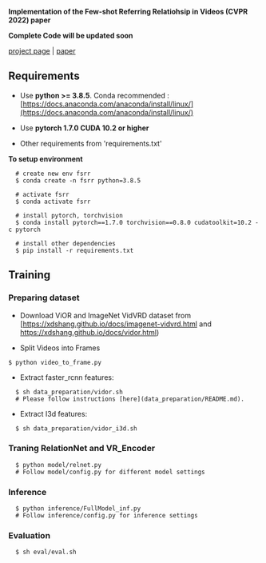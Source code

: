 **Implementation of the Few-shot Referring Relatiohsip in Videos (CVPR 2022) paper**

**Complete Code will be updated soon**

[project page](https://vl2g.github.io/projects/refRelations/) | [paper](https://vl2g.github.io/projects/refRelations/docs/paper.pdf)

## Requirements
* Use **python >= 3.8.5**. Conda recommended : [https://docs.anaconda.com/anaconda/install/linux/](https://docs.anaconda.com/anaconda/install/linux/)

* Use **pytorch 1.7.0 CUDA 10.2 or higher**

* Other requirements from 'requirements.txt'

**To setup environment**
```
  # create new env fsrr
  $ conda create -n fsrr python=3.8.5

  # activate fsrr
  $ conda activate fsrr

  # install pytorch, torchvision
  $ conda install pytorch==1.7.0 torchvision==0.8.0 cudatoolkit=10.2 -c pytorch

  # install other dependencies
  $ pip install -r requirements.txt
```

## Training

### Preparing dataset
- Download ViOR and ImageNet VidVRD dataset from [https://xdshang.github.io/docs/imagenet-vidvrd.html and https://xdshang.github.io/docs/vidor.html)

- Split Videos into Frames
``` 
$ python video_to_frame.py
```
- Extract faster_rcnn features: 
``` 
  $ sh data_preparation/vidor.sh
  # Please follow instructions [here](data_preparation/README.md).
```
- Extract I3d features:
```
  $ sh data_preparation/vidor_i3d.sh
```

### Traning RelationNet and VR_Encoder
```
  $ python model/relnet.py
  # Follow model/config.py for different model settings
```
### Inference
```
  $ python inference/FullModel_inf.py
  # Follow inference/config.py for inference settings
```

### Evaluation
```
  $ sh eval/eval.sh
```
